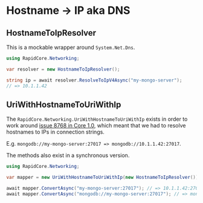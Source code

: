 # Hostname -> IP aka DNS

## HostnameToIpResolver

This is a mockable wrapper around `System.Net.Dns`.

```csharp
using RapidCore.Networking;

var resolver = new HostnameToIpResolver();

string ip = await resolver.ResolveToIpV4Async("my-mongo-server");
// => 10.1.1.42
```


## UriWithHostnameToUriWithIp

The `RapidCore.Networking.UriWithHostnameToUriWithIp` exists in order to work around [issue 8768 in Core 1.0](https://github.com/dotnet/corefx/issues/8768), which meant that we had to resolve hostnames to IPs in connection strings.

E.g. `mongodb://my-mongo-server:27017 => mongodb://10.1.1.42:27017`.

The methods also exist in a synchronous version.

```csharp
using RapidCore.Networking;

var mapper = new UriWithHostnameToUriWithIp(new HostnameToIpResolver());

await mapper.ConvertAsync("my-mongo-server:27017"); // => 10.1.1.42:27017
await mapper.ConvertAsync("mongodb://my-mongo-server:27017"); // => mongodb://10.1.1.42:27017
```
